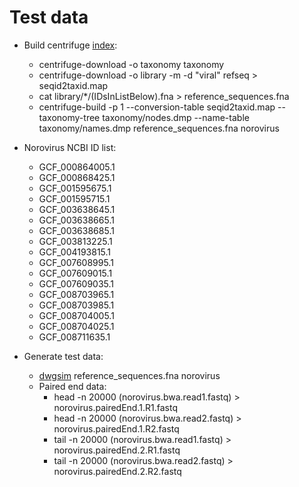 # Test data

* Build centrifuge [index](https://ccb.jhu.edu/software/centrifuge/manual.shtml#database-download-and-index-building):
  * centrifuge-download -o taxonomy taxonomy
  * centrifuge-download -o library -m -d "viral" refseq > seqid2taxid.map
  * cat library/*/(IDsInListBelow).fna > reference_sequences.fna
  * centrifuge-build -p 1 --conversion-table seqid2taxid.map --taxonomy-tree taxonomy/nodes.dmp --name-table taxonomy/names.dmp reference_sequences.fna norovirus

* Norovirus NCBI ID list:
  * GCF_000864005.1
  * GCF_000868425.1
  * GCF_001595675.1
  * GCF_001595715.1
  * GCF_003638645.1
  * GCF_003638665.1
  * GCF_003638685.1
  * GCF_003813225.1
  * GCF_004193815.1
  * GCF_007608995.1
  * GCF_007609015.1
  * GCF_007609035.1
  * GCF_008703965.1
  * GCF_008703985.1
  * GCF_008704005.1
  * GCF_008704025.1
  * GCF_008711635.1

* Generate test data:
  * [dwgsim](https://github.com/nh13/DWGSIM) reference_sequences.fna norovirus
  * Paired end data:
    * head -n 20000 (norovirus.bwa.read1.fastq) > norovirus.pairedEnd.1.R1.fastq
    * head -n 20000 (norovirus.bwa.read2.fastq) > norovirus.pairedEnd.1.R2.fastq
    * tail -n 20000 (norovirus.bwa.read1.fastq) > norovirus.pairedEnd.2.R1.fastq
    * tail -n 20000 (norovirus.bwa.read2.fastq) > norovirus.pairedEnd.2.R2.fastq
